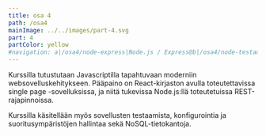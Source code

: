 ```yaml
---
title: osa 4
path: /osa4
mainImage: ../../images/part-4.svg
part: 4
partColor: yellow
#navigation: a|/osa4/node-express|Node.js / Express@b|/osa4/node-testaus|Node.js -sovellusten testaus@c|/osa4/js|js@d|/osa4/mongoose|Mongoose@e|/osa4/web|web
---
```


<div class="intro">

Kurssilla tutustutaan Javascriptilla tapahtuvaan moderniin websovelluskehitykseen. Pääpaino on React-kirjaston avulla toteutettavissa single page -sovelluksissa, ja niitä tukevissa Node.js:llä toteutetuissa REST-rajapinnoissa.

Kurssilla käsitellään myös sovellusten testaamista, konfigurointia ja suoritusympäristöjen hallintaa sekä NoSQL-tietokantoja.

</div>

